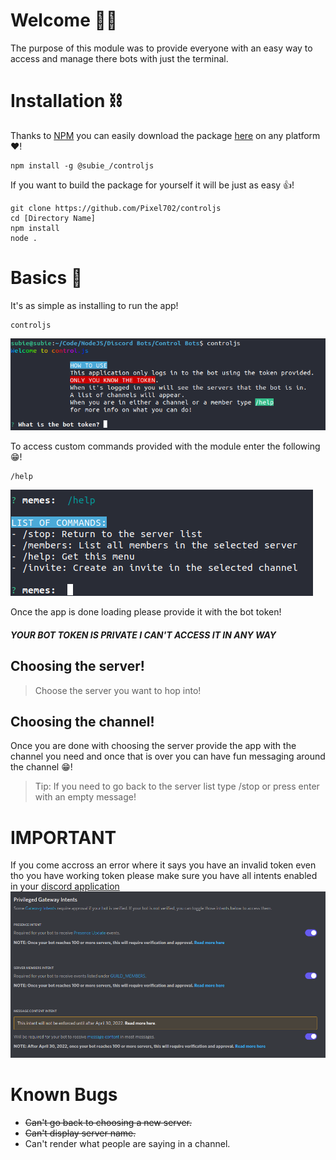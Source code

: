 # Welcome 📘🍎️
The purpose of this module was to provide everyone with an easy way to access and manage there bots with just the terminal.

# Installation ⛓️
Thanks to [NPM](https://npmjs.com) you can easily download the package [here](https://www.npmjs.com/package/@subie_/controljs) on any platform ❤️!
```
npm install -g @subie_/controljs
```

If you want to build the package for yourself it will be just as easy 👍️!
```
git clone https://github.com/Pixel702/controljs
cd [Directory Name]
npm install
node .
```

# Basics 🏫️
It's as simple as installing to run the app!
```
controljs
```

![Main Command](/screenshots/controljs.png)

To access custom commands provided with the module enter the following 😁️!
```
/help
```

![Help Command](/screenshots/help.png)

Once the app is done loading please provide it with the bot token!
##### YOUR BOT TOKEN IS PRIVATE I CAN'T ACCESS IT IN ANY WAY

## Choosing the server!
> Choose the server you want to hop into!

## Choosing the channel!
Once you are done with choosing the server provide the app with the channel you need and once that is over you can have fun messaging around the channel 😁️!
> Tip: If you need to go back to the server list type /stop or press enter with an empty message!

# IMPORTANT
If you come accross an error where it says you have an invalid token even tho you have working token please make sure you have all intents enabled in your [discord application](https://discord.com/developers/applications)
![Intents](/screenshots/intents.png)

# Known Bugs
- ~~Can't go back to choosing a new server.~~
- ~~Can't display server name.~~
- Can't render what people are saying in a channel.
